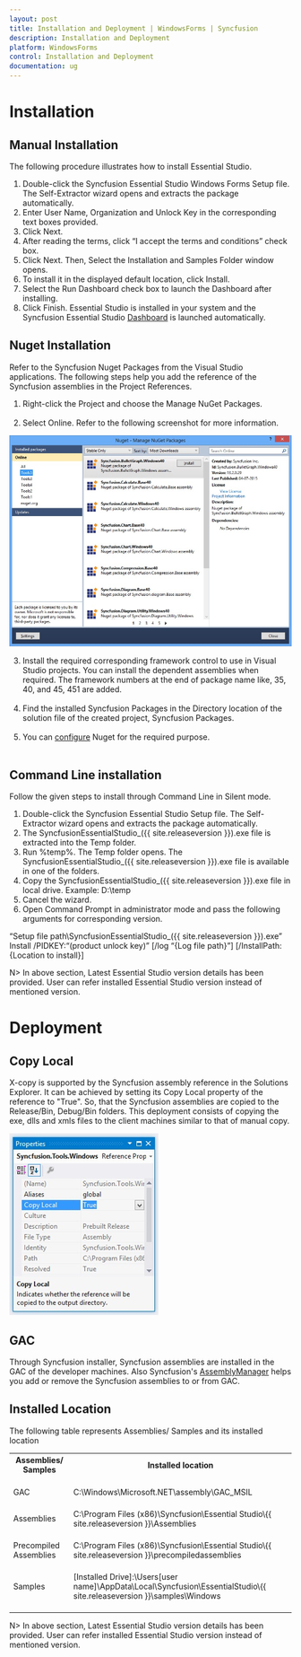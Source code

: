 ```yaml
---
layout: post
title: Installation and Deployment | WindowsForms | Syncfusion
description: Installation and Deployment
platform: WindowsForms
control: Installation and Deployment
documentation: ug
---
```



# Installation

## Manual Installation

The following procedure illustrates how to install Essential Studio.

1. Double-click the Syncfusion Essential Studio Windows Forms Setup file. The Self-Extractor wizard opens and extracts the package automatically.
2. Enter User Name, Organization and Unlock Key in the corresponding text boxes provided.
3. Click Next.
4. After reading the terms, click “I accept the terms and conditions” check box.
5. Click Next. Then, Select the Installation and Samples Folder window opens.
6. To install it in the displayed default location, click Install.
7. Select the Run Dashboard check box to launch the Dashboard after installing.
8. Click Finish. Essential Studio is installed in your system and the Syncfusion Essential Studio [Dashboard](http://help.syncfusion.com/ug/common/documents/dashboard.htm#) is launched automatically.

## Nuget Installation


Refer to the Syncfusion Nuget Packages from the Visual Studio applications. The following steps help you add the reference of the Syncfusion assemblies in the Project References.

1) Right-click the Project and choose the Manage NuGet Packages.<br/><br/>
2) Select Online. Refer to the following screenshot for more information. 

![nuget](Installation_images/Installation_img1.png)


3) Install the required corresponding framework control to use in Visual Studio projects. You can install the dependent assemblies when required. The framework numbers at the end of package name like, 35, 40, and 45, 451 are added.<br/><br/>
4) Find the installed Syncfusion Packages in the Directory location of the solution file of the created project, Syncfusion Packages.<br/><br/>
5) You can [configure](http://help.syncfusion.com/extension/syncfusion-nuget-packages/overview) Nuget for the required purpose.<br/><br/>

## Command Line installation


Follow the given steps to install through Command Line in Silent mode.

1. Double-click the Syncfusion Essential Studio Setup file. The Self-Extractor wizard opens and extracts the package automatically.
2. The SyncfusionEssentialStudio_({{ site.releaseversion }}).exe file is extracted into the Temp folder.
3. Run %temp%. The Temp folder opens. The SyncfusionEssentialStudio_({{ site.releaseversion }}).exe file is available in one of the folders.
4. Copy the SyncfusionEssentialStudio_({{ site.releaseversion }}).exe file in local drive. Example: D:\temp
5. Cancel the wizard.
6. Open Command Prompt in administrator mode and pass the following arguments for corresponding version.

“Setup file path\SyncfusionEssentialStudio_({{ site.releaseversion }}).exe” Install /PIDKEY:“(product unlock key)” [/log “{Log file path}”] [/InstallPath:{Location to install}]

N> In above section, Latest Essential Studio version details has been provided. User can refer installed Essential Studio version instead of mentioned version.

# Deployment

## Copy Local

X-copy is supported by the Syncfusion assembly reference in the Solutions Explorer. It can be achieved by setting its Copy Local property of the reference to "True". So, that the Syncfusion assemblies are copied to the Release/Bin, Debug/Bin folders. This deployment consists of copying the exe, dlls and xmls files to the client machines similar to that of manual copy.

![](Deployment_images/Deployment_img1.png)


## GAC

Through Syncfusion installer, Syncfusion assemblies are installed in the GAC of the developer machines. Also Syncfusion's [AssemblyManager](http://help.syncfusion.com/common/essential-studio/utilities#assembly-manager) helps you add or remove the Syncfusion assemblies to or from GAC.

## Installed Location

The following table represents Assemblies/ Samples and its installed location

<table>
<tr>
<th>
Assemblies/ Samples<br/><br/></th><th>
Installed location<br/><br/></th></tr>
<tr>
<td>
GAC<br/><br/></td><td>
C:\Windows\Microsoft.NET\assembly\GAC_MSIL<br/><br/></td></tr>
<tr>
<td>
Assemblies<br/><br/></td><td>
C:\Program Files (x86)\Syncfusion\Essential Studio\{{ site.releaseversion }}\Assemblies<br/><br/></td></tr>
<tr>
<td>
Precompiled Assemblies<br/><br/></td><td>
C:\Program Files (x86)\Syncfusion\Essential Studio\{{ site.releaseversion }}\precompiledassemblies<br/><br/></td></tr>
<tr>
<td>
Samples<br/><br/></td><td>
[Installed Drive]:\Users[user name]\AppData\Local\Syncfusion\EssentialStudio\{{ site.releaseversion }}\samples\Windows<br/><br/></td></tr>
</table>

N> In above section, Latest Essential Studio version details has been provided. User can refer installed Essential Studio version instead of mentioned version.